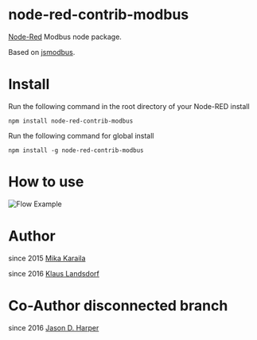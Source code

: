 node-red-contrib-modbus
========================

[Node-Red][1] Modbus node package.

Based on [jsmodbus][2].

# Install

Run the following command in the root directory of your Node-RED install

    npm install node-red-contrib-modbus

Run the following command for global install

    npm install -g node-red-contrib-modbus

# How to use

![Flow Example](images/ScreenshotV042.png)

# Author

since 2015 [Mika Karaila][4]

since 2016 [Klaus Landsdorf][5]

# Co-Author disconnected branch

since 2016 [Jason D. Harper][3]


[1]:http://nodered.org
[2]:https://www.npmjs.com/package/jsmodbus
[3]:https://github.com/jayharper
[4]:https://github.com/mikakaraila
[5]:https://github.com/biancode